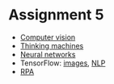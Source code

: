 # Assignment 5

* [Computer vision](/assets/elec3020/assignment-5/vision.pdf)
* [Thinking machines](/assets/elec3020/assignment-5/thinking.pdf)
* [Neural networks](/assets/elec3020/assignment-5/neural-networks.pdf)
* TensorFlow: [images](/assets/elec3020/assignment-5/tf-images.pdf), [NLP](/assets/elec3020/assignment-5/tf-nlp.pdf)
* [RPA](/assets/elec3020/assignment-5/rpa.pdf)
